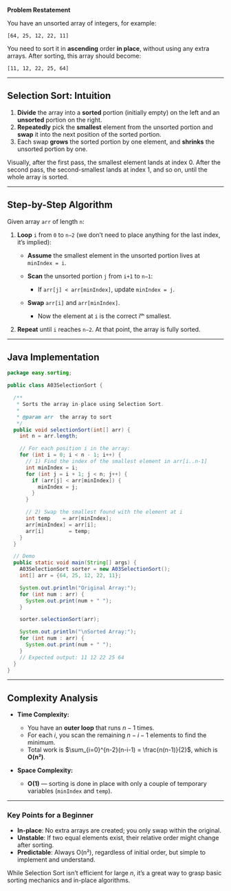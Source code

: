 **Problem Restatement**

You have an unsorted array of integers, for example:

```
[64, 25, 12, 22, 11]
```

You need to sort it in **ascending** order **in place**, without using any extra arrays. After sorting, this array should become:

```
[11, 12, 22, 25, 64]
```

---

## Selection Sort: Intuition

1. **Divide** the array into a **sorted** portion (initially empty) on the left and an **unsorted** portion on the right.
2. **Repeatedly** pick the **smallest** element from the unsorted portion and **swap** it into the next position of the sorted portion.
3. Each swap **grows** the sorted portion by one element, and **shrinks** the unsorted portion by one.

Visually, after the first pass, the smallest element lands at index 0. After the second pass, the second-smallest lands at index 1, and so on, until the whole array is sorted.

---

## Step-by-Step Algorithm

Given array `arr` of length `n`:

1. **Loop** `i` from `0` to `n−2` (we don’t need to place anything for the last index, it’s implied):

   * **Assume** the smallest element in the unsorted portion lives at `minIndex = i`.
   * **Scan** the unsorted portion `j` from `i+1` to `n−1`:

     * If `arr[j] < arr[minIndex]`, update `minIndex = j`.
   * **Swap** `arr[i]` and `arr[minIndex]`.

     * Now the element at `i` is the correct iᵗʰ smallest.
2. **Repeat** until `i` reaches `n−2`. At that point, the array is fully sorted.

---

## Java Implementation

```java
package easy.sorting;

public class A03SelectionSort {

  /**
   * Sorts the array in-place using Selection Sort.
   *
   * @param arr  the array to sort
   */
  public void selectionSort(int[] arr) {
    int n = arr.length;

    // For each position i in the array:
    for (int i = 0; i < n - 1; i++) {
      // 1) Find the index of the smallest element in arr[i..n-1]
      int minIndex = i;
      for (int j = i + 1; j < n; j++) {
        if (arr[j] < arr[minIndex]) {
          minIndex = j;
        }
      }

      // 2) Swap the smallest found with the element at i
      int temp    = arr[minIndex];
      arr[minIndex] = arr[i];
      arr[i]        = temp;
    }
  }

  // Demo
  public static void main(String[] args) {
    A03SelectionSort sorter = new A03SelectionSort();
    int[] arr = {64, 25, 12, 22, 11};

    System.out.println("Original Array:");
    for (int num : arr) {
      System.out.print(num + " ");
    }

    sorter.selectionSort(arr);

    System.out.println("\nSorted Array:");
    for (int num : arr) {
      System.out.print(num + " ");
    }
    // Expected output: 11 12 22 25 64
  }
}
```

---

## Complexity Analysis

* **Time Complexity:**

  * You have an **outer loop** that runs $n-1$ times.
  * For each $i$, you scan the remaining $n-i-1$ elements to find the minimum.
  * Total work is $\sum_{i=0}^{n-2}(n-i-1) = \frac{n(n-1)}{2}$, which is **O(n²)**.

* **Space Complexity:**

  * **O(1)** — sorting is done in place with only a couple of temporary variables (`minIndex` and `temp`).

---

### Key Points for a Beginner

* **In-place**: No extra arrays are created; you only swap within the original.
* **Unstable**: If two equal elements exist, their relative order might change after sorting.
* **Predictable**: Always O(n²), regardless of initial order, but simple to implement and understand.

While Selection Sort isn’t efficient for large $n$, it’s a great way to grasp basic sorting mechanics and in-place algorithms.
